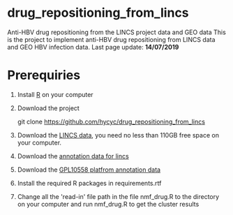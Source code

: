 # drug_repositioning_from_lincs
Anti-HBV drug repositioning from the LINCS project data and GEO data
This is the project to implement anti-HBV drug repositioning from LINCS data and GEO HBV infection data.
Last page update: **14/07/2019**

# Prerequiries
1. Install [R](https://www.r-project.org) on your computer
2. Download the project
    
    git clone https://github.com/hycyc/drug_repositioning_from_lincs
    
3. Download the [LINCS data](https://cbcl.ics.uci.edu/public_data/D-GEX/l1000_n1328098x22268.gctx), you need no less than 110GB free space on your computer.
4. Download the [annotation data for lincs](https://drive.google.com/file/d/19AlHVi2vv5T5hgvQ_uR6buygFQVHwKuD/view?usp=sharing)
5. Download the [GPL10558 platfrom annotation data](https://drive.google.com/file/d/12sjV2MJlPaTPNvc-ZFl540W1hoBqDMRv/view?usp=sharing)
6. Install the required R packages in requirements.rtf
7. Change all the 'read-in' file path in the file nmf_drug.R to the directory on your computer and run nmf_drug.R to get the cluster results
